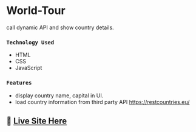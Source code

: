 # World-Tour
call dynamic API and show country details.
### `Technology Used`
- HTML
- CSS
- JavaScript

### `Features`
- display country name, capital in UI.
- load country information from third party API https://restcountries.eu/

## :link: [Live Site Here](https://samiul-sheikh.github.io/world-tour-api/)